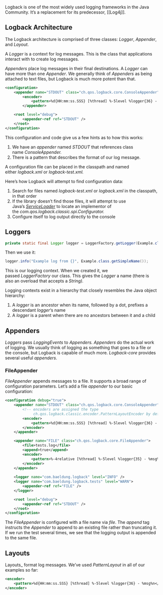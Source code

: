 Logback is one of the most widely used logging frameworks in the Java Community. It’s a replacement for its predecessor, [[Log4j]].
## Logback Architecture

The Logback architecture is comprised of three classes: _Logger_, _Appender_, and _Layout_.

A _Logger_ is a context for log messages. This is the class that applications interact with to create log messages.

_Appenders_ place log messages in their final destinations. A _Logger_ can have more than one _Appender_. We generally think of _Appenders_ as being attached to text files, but Logback is much more potent than that.

```xml
<configuration> 
	<appender name="STDOUT" class="ch.qos.logback.core.ConsoleAppender"> 
		<encoder>
			<pattern>%d{HH:mm:ss.SSS} [%thread] %-5level %logger{36} - %msg%n</pattern> </encoder> 
		</appender> 

	<root level="debug"> 
		<appender-ref ref="STDOUT" /> 
	</root> 
</configuration>
```

This configuration and code give us a few hints as to how this works:

1. We have an _appender_ named _STDOUT_ that references class name _ConsoleAppender._
2. There is a pattern that describes the format of our log message.

A configuration file can be placed in the classpath and named either _logback.xml_ or _logback-test.xml._

Here’s how Logback will attempt to find configuration data:

1. Search for files named _logback-test.xml_ or _logback.xml_ in the classpath, in that order
2. If the library doesn’t find those files, it will attempt to use Java’s _[ServiceLoader](https://docs.oracle.com/en/java/javase/21/docs/api/java.base/java/util/ServiceLoader.html)_ to locate an implementor of the _com.qos.logback.classic.spi.Configurator._
3. Configure itself to log output directly to the console
## Loggers

```java
private static final Logger logger = LoggerFactory.getLogger(Example.class);
```

Then we use it:

```java
logger.info("Example log from {}", Example.class.getSimpleName());
```

This is our logging context. When we created it, we passed _LoggerFactory_ our class. This gives the _Logger_ a name (there is also an overload that accepts a _String)._ 

Logging contexts exist in a hierarchy that closely resembles the Java object hierarchy:

1. A _logger_ is an ancestor when its name, followed by a dot, prefixes a descendant _logger_‘s name
2. A _logger_ is a parent when there are no ancestors between it and a child
## Appenders

_Loggers_ pass _LoggingEvents_ to _Appenders._ _Appenders_ do the actual work of logging. We usually think of logging as something that goes to a file or the console, but Logback is capable of much more. _Logback-core_ provides several useful _appenders_.
### FileAppender

_FileAppender_ appends messages to a file. It supports a broad range of configuration parameters. Let’s add a file _appender_ to our basic configuration:

```xml
<configuration debug="true">
    <appender name="STDOUT" class="ch.qos.logback.core.ConsoleAppender">
        <!-- encoders are assigned the type
             ch.qos.logback.classic.encoder.PatternLayoutEncoder by default -->
        <encoder>
            <pattern>%d{HH:mm:ss.SSS} [%thread] %-5level %logger{36} - %msg%n</pattern>
        </encoder>
    </appender>

    <appender name="FILE" class="ch.qos.logback.core.FileAppender">
        <file>tests.log</file>
        <append>true</append>
        <encoder>
            <pattern>%-4relative [%thread] %-5level %logger{35} - %msg%n</pattern>
        </encoder>
    </appender>
    
    <logger name="com.baeldung.logback" level="INFO" /> 
    <logger name="com.baeldung.logback.tests" level="WARN"> 
        <appender-ref ref="FILE" /> 
    </logger> 

    <root level="debug">
        <appender-ref ref="STDOUT" />
    </root>
</configuration>
```

The _FileAppender_ is configured with a file name via _file_. The _append_ tag instructs the _Appender_ to append to an existing file rather than truncating it. If we run the test several times, we see that the logging output is appended to the same file.

## Layouts

Layouts_ format log messages. We’ve used _PatternLayout_ in all of our examples so far:

```xml
<encoder>
    <pattern>%d{HH:mm:ss.SSS} [%thread] %-5level %logger{36} - %msg%n</pattern>
</encoder>
```



